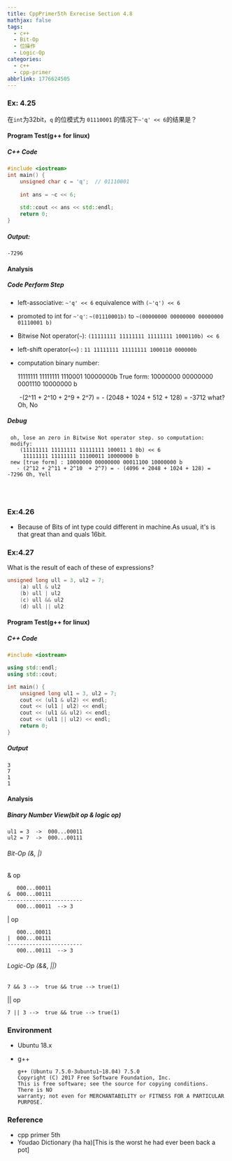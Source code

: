 ```yaml
---
title: CppPrimer5th Exrecise Section 4.8
mathjax: false
tags:
  - c++
  - Bit-Op
  - 位操作
  - Logic-Op
categories:
  - c++
  - cpp-primer
abbrlink: 1776624505
---
```


### Ex: 4.25

在`int`为32bit，`q` 的位模式为 `01110001` 的情况下`~'q' << 6`的结果是？



####  Program Test(g++ for linux)

##### C++ Code

```c++
#include <iostream>
int main() {
    unsigned char c = 'q';  // 01110001
    
    int ans = ~c << 6;
    
    std::cout << ans << std::endl;
    return 0;
}
```

##### Output:

```
-7296
```

#### Analysis 

##### Code Perform Step

+ left-associative:  `~'q' << 6` equivalence with `(~'q') << 6`

+ promoted to int for `~'q'`:  `~(01110001b)` to `~(00000000 00000000 00000000 01110001 b)`

+ Bitwise Not operator(`~`): `(11111111 11111111 11111111 1000110b) << 6`
<!-- more -->
+ left-shift operator(`<<`) : `11 11111111 11111111 1000110 000000b`

+ computation binary number:

     11111111 11111111 1110001 10000000b
     True form: 10000000 00000000 0001110 10000000 b

  ​	-(2^11 + 2^10 + 2^9 + 2^7)  =  - (2048 + 1024 + 512 + 128) = -3712 what? Oh, No


##### Debug
```
 oh, lose an zero in Bitwise Not operator step. so computation:
 modify:
    (11111111 11111111 11111111 100011 1 0b) << 6
     11111111 11111111 11100011 10000000 b
 new [true form] : 10000000 00000000 00011100 10000000 b
   - (2^12 + 2^11 + 2^10  + 2^7) = - (4096 + 2048 + 1024 + 128) = -7296 Oh, Yell
            
```

​    

### Ex:4.26

+ Because of Bits of int type could different in machine.As usual, it's is that great than and quals 16bit.


### Ex:4.27

What is the result of each of these of expressions?

```c++
unsigned long ull = 3, ul2 = 7;
    (a) ull & ul2 
    (b) ull | ul2 
    (c) ull && ul2 
    (d) ull || ul2 
```



#### Program Test(g++ for linux)

##### C++ Code

```c++
#include <iostream>

using std::endl;
using std::cout;

int main() {
    unsigned long ul1 = 3, ul2 = 7;
    cout << (ul1 & ul2) << endl;
    cout << (ul1 | ul2) << endl;
    cout << (ul1 && ul2) << endl;
    cout << (ul1 || ul2) << endl;
    return 0;
}
```

##### Output

```
3
7
1
1
```



#### Analysis

##### Binary Number View(bit op & logic op)

```
ul1 = 3  ->  000...00011
ul2 = 7  ->  000...00111
```

###### Bit-Op (&, |)

& op

```
   000...00011
&  000...00111
------------------------
   000...00011  --> 3
```

| op

```
   000...00011
|  000...00111
------------------------
   000...00111  --> 3
```

###### Logic-Op (&&, ||)

```
7 && 3 -->  true && true --> true(1)
```

|| op

```
7 || 3 -->  true && true --> true(1)
```



### Environment
+ Ubuntu 18.x

+ g++ 

  ```
  g++ (Ubuntu 7.5.0-3ubuntu1~18.04) 7.5.0
  Copyright (C) 2017 Free Software Foundation, Inc.
  This is free software; see the source for copying conditions.  There is NO
  warranty; not even for MERCHANTABILITY or FITNESS FOR A PARTICULAR PURPOSE.
  ```



### Reference

+ cpp primer 5th
+ Youdao Dictionary (ha ha)[This is the worst he had ever been back a pot]


